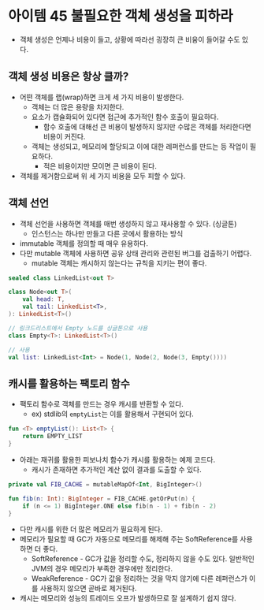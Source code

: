 # 아이템 45 불필요한 객체 생성을 피하라
- 객체 생성은 언제나 비용이 들고, 상황에 따라선 굉장히 큰 비융이 들어갈 수도 있다.

## 객체 생성 비용은 항상 클까?

- 어떤 객체를 랩(wrap)하면 크게 세 가지 비용이 발생한다.
    - 객체는 더 많은 용량을 차지한다.
    - 요소가 캡슐화되어 있다면 접근에 추가적인 함수 호출이 필요하다.
        - 함수 호출에 대해선 큰 비용이 발생하지 않지만 수많은 객체를 처리한다면 비용이 커진다.
    - 객체는 생성되고, 메모리에 할당되고 이에 대한 레퍼런스를 만드는 등 작업이 필요하다.
        - 적은 비용이지만 모이면 큰 비용이 된다.
- 객체를 제거함으로써 위 세 가지 비용을 모두 피할 수 있다.

## 객체 선언

- 객체 선언을 사용하면 객체를 매번 생성하지 않고 재사용할 수 있다. (싱글톤)
    - 인스턴스는 하나만 만들고 다른 곳에서 활용하는 방식
- immutable 객체를 정의할 때 매우 유용하다.
- 다만 mutable 객체에 사용하면 공유 상태 관리와 관련된 버그를 검출하기 어렵다.
    - mutable 객체는 캐시하지 않는다는 규칙을 지키는 편이 좋다.

```kotlin
sealed class LinkedList<out T>

class Node<out T>(
	val head: T,
	val tail: LinkedList<T>,
): LinkedList<T>()

// 링크드리스트에서 Empty 노드를 싱글톤으로 사용
class Empty<T>: LinkedList<T>()

// 사용
val list: LinkedList<Int> = Node(1, Node(2, Node(3, Empty())))
```

## 캐시를 활용하는 팩토리 함수

- 팩토리 함수로 객체를 만드는 경우 캐시를 반환할 수 있다.
    - ex) stdlib의 `emptyList`는 이를 활용해서 구현되어 있다.

```kotlin
fun <T> emptyList(): List<T> {
	return EMPTY_LIST
}
```

- 아래는 재귀를 활용한 피보나치 함수가 캐시를 활용하는 예제 코드다.
    - 캐시가 존재하면 추가적인 계산 없이 결과를 도출할 수 있다.

```kotlin
private val FIB_CACHE = mutableMapOf<Int, BigInteger>()

fun fib(n: Int): BigInteger = FIB_CACHE.getOrPut(n) {
	if (n <= 1) BigInteger.ONE else fib(n - 1) + fib(n - 2)
}
```

- 다만 캐시를 위한 더 많은 메모리가 필요하게 된다.
- 메모리가 필요할 때 GC가 자동으로 메모리를 해제해 주는 SoftReference를 사용하면 더 좋다.
    - SoftReference - GC가 값을 정리할 수도, 정리하지 않을 수도 있다. 일반적인 JVM의 경우 메모리가 부족한 경우에만 정리한다.
    - WeakReference - GC가 값을 정리하는 것을 막지 않기에 다른 레퍼런스가 이를 사용하지 않으면 곧바로 제거된다.
- 캐시는 메모리와 성능의 트레이드 오프가 발생하므로 잘 설계하기 쉽지 않다.
